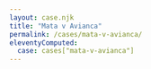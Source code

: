 ```yaml
---
layout: case.njk
title: "Mata v Avianca"
permalink: /cases/mata-v-avianca/
eleventyComputed:
  case: cases["mata-v-avianca"]
---
```

